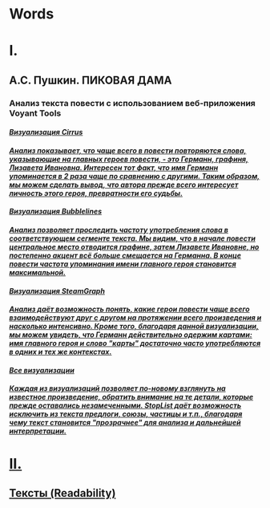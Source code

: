 # Words
# I.
<h2><b>А.С. Пушкин. 
  ПИКОВАЯ ДАМА</b></h2>
  <h3>Анализ текста повести с использованием веб-приложения Voyant Tools</h3>
 
<h4><em><a href=https://voyant-tools.org/tool/Cirrus/?stopList=keywords-f981a2004f1fb0d081364ca30e5ba3f7&visible=105&corpus=0965b50470339dc468ee9885bfb1c03f>Визуализация Cirrus</h4></em>

<h4><em>Анализ показывает, что чаще всего в повести повторяются слова, указывающие на главных героев повести, - это Германн, графиня, Лизавета Ивановна. Интересен тот факт, что имя Германн упоминается в 2 раза чаще по сравнению с другими. Таким образом, мы можем сделать вывод, что автора прежде всего интересует личность этого героя, превратности его судьбы.</h4></em>

<h4><em><a href=https://voyant-tools.org/tool/Bubblelines/?stopList=keywords-f981a2004f1fb0d081364ca30e5ba3f7&query=%D0%B3%D0%B5%D1%80%D0%BC%D0%B0%D0%BD%D0%BD&query=%D0%B3%D1%80%D0%B0%D1%84%D0%B8%D0%BD%D1%8F&query=%D0%B8%D0%B2%D0%B0%D0%BD%D0%BE%D0%B2%D0%BD%D0%B0&query=%D0%BB%D0%B8%D0%B7%D0%B0%D0%B2%D0%B5%D1%82%D0%B0&docId=d60ac58f507a0cb1afcf9428b67c6e2c&corpus=0965b50470339dc468ee9885bfb1c03f>Визуализация Bubblelines</h4></em>   

<h4><em>Анализ позволяет проследить частоту употребления слова в соответствующем сегменте текста. Мы видим, что в начале повести центральное место отводится графине, затем Лизавете Ивановне, но постепенно акцент всё больше смещается на Германна. В конце повести частота упоминания имени главного героя становится максимальной.</h4></em>

<h4><em><a href=https://voyant-tools.org/tool/StreamGraph/?stopList=keywords-f981a2004f1fb0d081364ca30e5ba3f7&docId=d60ac58f507a0cb1afcf9428b67c6e2c&corpus=0965b50470339dc468ee9885bfb1c03f>Визуализация SteamGraph</h4></em>

<h4><em>Анализ даёт возможность понять, какие герои повести чаще всего взаимодействуют друг с другом на протяжении всего произведения и насколько интенсивно. Кроме того, благодаря данной визуализации, мы можем увидеть, что Германн действительно одержим картами: имя главного героя и слово "карты" достаточно часто употребляются в одних и тех же контекстах.</h4></em>

<h4><em><a href=https://voyant-tools.org/?stopList=keywords-f981a2004f1fb0d081364ca30e5ba3f7&panels=cirrus%2Creader%2Cbubblelines%2Csummary%2Cstreamgraph&corpus=0965b50470339dc468ee9885bfb1c03f>Все визуализации</h4></em>
  
<h4><em>Каждая из визуализаций позволяет по-новому взглянуть на известное произведение, обратить внимание на те детали, которые прежде оставались незамеченными. StopList даёт возможность исключить из текста предлоги, союзы, частицы и т.п., благодаря чему текст становится "прозрачнее" для анализа и дальнейшей интерпретации.</h4></em>  
 
# II.

<h2><b>Тексты (Readability)</b></h2>

<h4><em><a href=https: Визуализация 1</h4></em>
  
<h4><em><a href=https: Визуализация 2</h4></em>
